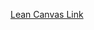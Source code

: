 [Lean Canvas Link](https://docs.google.com/presentation/d/19fhWTMAr58NcRUOmeHQPOPAZfw7et-8D7qvDmXplgiA/edit?usp=sharing)
